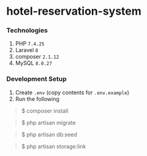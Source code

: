 # hotel-reservation-system
### Technologies
1. PHP  <code>7.4.25</code>
2. Laravel  <code>8</code>
3. composer  <code>2.1.12</code>
4. MySQL  <code>8.0.27</code>
### Development Setup
1. Create <code>.env</code> (copy contents for <code>.env.example</code>)
2. Run the following
> $ composer install

> $ php artisan migrate

> $ php artisan db:seed

> $ php artisan storage:link
